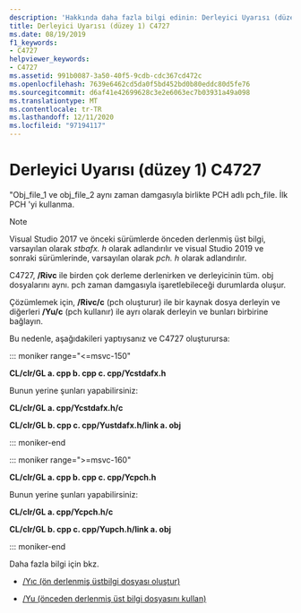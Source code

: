 ```yaml
---
description: 'Hakkında daha fazla bilgi edinin: Derleyici Uyarısı (düzey 1) C4727'
title: Derleyici Uyarısı (düzey 1) C4727
ms.date: 08/19/2019
f1_keywords:
- C4727
helpviewer_keywords:
- C4727
ms.assetid: 991b0087-3a50-40f5-9cdb-cdc367cd472c
ms.openlocfilehash: 7639e6462cd5da0f5bd452bd0b80eddc80d5fe76
ms.sourcegitcommit: d6af41e42699628c3e2e6063ec7b03931a49a098
ms.translationtype: MT
ms.contentlocale: tr-TR
ms.lasthandoff: 12/11/2020
ms.locfileid: "97194117"
---
```

# <a name="compiler-warning-level-1-c4727"></a>Derleyici Uyarısı (düzey 1) C4727

"Obj_file_1 ve obj_file_2 aynı zaman damgasıyla birlikte PCH adlı pch_file.  İlk PCH 'yi kullanma.

> [!NOTE]
> Visual Studio 2017 ve önceki sürümlerde önceden derlenmiş üst bilgi, varsayılan olarak *stbafx. h* olarak adlandırılır ve visual Studio 2019 ve sonraki sürümlerinde, varsayılan olarak *pch. h* olarak adlandırılır.

C4727, **/Rivc** ile birden çok derleme derlenirken ve derleyicinin tüm. obj dosyalarını aynı. pch zaman damgasıyla işaretlebileceği durumlarda oluşur.

Çözümlemek için, **/Rivc/c** (pch oluşturur) ile bir kaynak dosya derleyin ve diğerleri **/Yu/c** (pch kullanır) ile ayrı olarak derleyin ve bunları birbirine bağlayın.

Bu nedenle, aşağıdakileri yaptıysanız ve C4727 oluşturursa:

::: moniker range="<=msvc-150"

**CL/clr/GL a. cpp b. cpp c. cpp/Ycstdafx.h**

Bunun yerine şunları yapabilirsiniz:

**CL/clr/GL a. cpp/Ycstdafx.h/c**

**CL/clr/GL b. cpp c. cpp/Yustdafx.h/link a. obj**

::: moniker-end

::: moniker range=">=msvc-160"

**CL/clr/GL a. cpp b. cpp c. cpp/Ycpch.h**

Bunun yerine şunları yapabilirsiniz:

**CL/clr/GL a. cpp/Ycpch.h/c**

**CL/clr/GL b. cpp c. cpp/Yupch.h/link a. obj**

::: moniker-end

Daha fazla bilgi için bkz.

- [/Yıc (ön derlenmiş üstbilgi dosyası oluştur)](../../build/reference/yc-create-precompiled-header-file.md)

- [/Yu (önceden derlenmiş üst bilgi dosyasını kullan)](../../build/reference/yu-use-precompiled-header-file.md)
